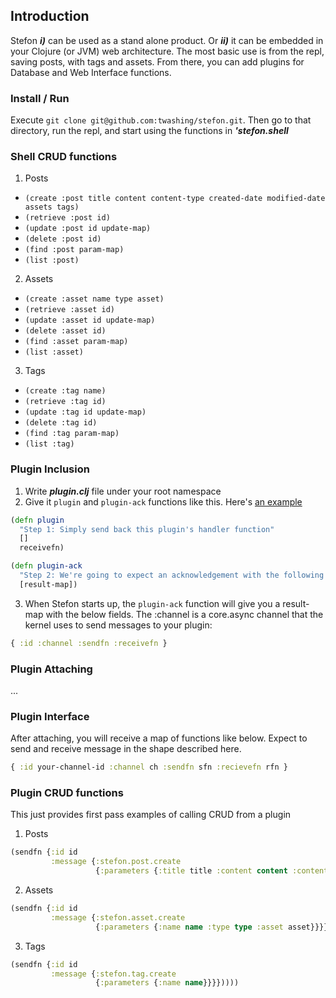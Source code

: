 ## Introduction

Stefon ***i)*** can be used as a stand alone product. Or ***ii)*** it can be embedded in your Clojure (or JVM) web architecture. The most basic use is from the repl, saving posts, with tags and assets. From there, you can add plugins for Database and Web Interface functions.


### Install / Run
Execute `git clone git@github.com:twashing/stefon.git`. Then go to that directory, run the repl, and start using the functions in ***'stefon.shell***


### Shell CRUD functions
1. Posts
  * `(create :post title content content-type created-date modified-date assets tags)`
  * `(retrieve :post id)`
  * `(update :post id update-map)`
  * `(delete :post id)`
  * `(find :post param-map)`
  * `(list :post)`
2. Assets
  * `(create :asset name type asset)`
  * `(retrieve :asset id)`
  * `(update :asset id update-map)`
  * `(delete :asset id)`
  * `(find :asset param-map)`
  * `(list :asset)`
3. Tags
  * `(create :tag name)`
  * `(retrieve :tag id)`
  * `(update :tag id update-map)`
  * `(delete :tag id)`
  * `(find :tag param-map)`
  * `(list :tag)`


### Plugin Inclusion
1. Write ***plugin.clj*** file under your root namespace
2. Give it `plugin` and `plugin-ack` functions like this. Here's [an example](https://github.com/stefonweblog/stefon/blob/master/plugins/heartbeat/plugin.clj)

  ```clojure
  (defn plugin
    "Step 1: Simply send back this plugin's handler function"
    []
    receivefn)

  (defn plugin-ack
    "Step 2: We're going to expect an acknowledgement with the following keys: '(:id :sendfn :receivefn :channel)"
    [result-map])
  ```

3. When Stefon starts up, the `plugin-ack` function will give you a result-map with the below fields. The :channel is a core.async channel that the kernel uses to send messages to your plugin:
  ```clojure
  { :id :channel :sendfn :receivefn }
  ```


### Plugin Attaching
...


### Plugin Interface
After attaching, you will receive a map of functions like below. Expect to send and receive message in the shape described here.
  ```clojure
  { :id your-channel-id :channel ch :sendfn sfn :recievefn rfn }
  ```


### Plugin CRUD functions

This just provides first pass examples of calling CRUD from a plugin

1. Posts
  ```clojure
  (sendfn {:id id
           :message {:stefon.post.create
                     {:parameters {:title title :content content :content-type content-type :created-date cdate :modified-date mdate :assets [] :tags []}}}}))))
  ```

2. Assets
  ```clojure
  (sendfn {:id id
           :message {:stefon.asset.create
                     {:parameters {:name name :type type :asset asset}}}}))))
  ```

3. Tags
  ```clojure
  (sendfn {:id id
           :message {:stefon.tag.create
                     {:parameters {:name name}}}}))))
  ```
